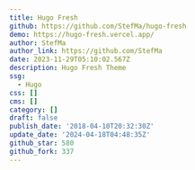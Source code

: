 ```yaml
---
title: Hugo Fresh
github: https://github.com/StefMa/hugo-fresh
demo: https://hugo-fresh.vercel.app/
author: StefMa
author_link: https://github.com/StefMa
date: 2023-11-29T05:10:02.567Z
description: Hugo Fresh Theme
ssg:
  - Hugo
css: []
cms: []
category: []
draft: false
publish_date: '2018-04-10T20:32:30Z'
update_date: '2024-04-18T04:48:35Z'
github_star: 580
github_fork: 337
---
```

